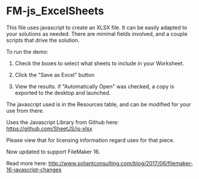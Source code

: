 FM-js_ExcelSheets
===========
This file uses javascript to create an XLSX file. It can be easily adapted to your solutions as needed. There are minimal fields involved, and a couple scripts that drive the solution. 

To run the demo:

1. Check the boxes to select what sheets to include in your Worksheet.

2. Click the "Save as Excel" button

3. View the results. if "Automatically Open" was checked, a copy is exported to the desktop and launched.

The javascript used is in the Resources table, and can be modified for your use from there.

Uses the Javascript Library from Github here:
https://github.com/SheetJS/js-xlsx

Please view that for licensing information regard uses for that piece.

Now updated to support FileMaker 16.

Read more here:
http://www.soliantconsulting.com/blog/2017/06/filemaker-16-javascript-changes